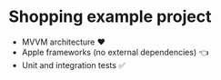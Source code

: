 # Shopping example project
- MVVM architecture ❤️
- Apple frameworks (no external dependencies) 👈
- Unit and integration tests ✅